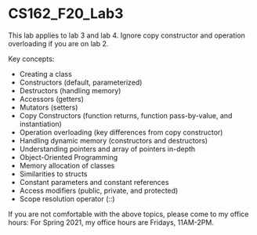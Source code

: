 # CS162_F20_Lab3

This lab applies to lab 3 and lab 4. Ignore copy constructor and operation overloading if you are on lab 2.

Key concepts:
- Creating a class
- Constructors (default, parameterized)
- Destructors (handling memory)
- Accessors (getters)
- Mutators (setters)
- Copy Constructors (function returns, function pass-by-value, and instantiation)
- Operation overloading (key differences from copy constructor)
- Handling dynamic memory (constructors and destructors)
- Understanding pointers and array of pointers in-depth
- Object-Oriented Programming
- Memory allocation of classes
- Similarities to structs
- Constant parameters and constant references
- Access modifiers (public, private, and protected)
- Scope resolution operator (::)

If you are not comfortable with the above topics, please come to my office hours:
For Spring 2021, my office hours are Fridays, 11AM-2PM.
